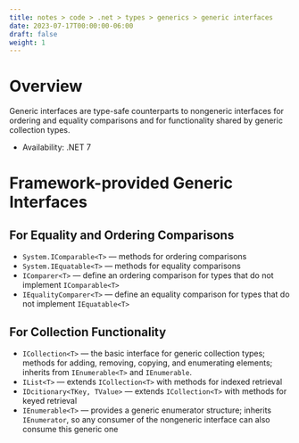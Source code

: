```yaml
---
title: notes > code > .net > types > generics > generic interfaces
date: 2023-07-17T00:00:00-06:00
draft: false
weight: 1
---
```


# Overview
Generic interfaces are type-safe counterparts to nongeneric interfaces for ordering and equality comparisons and for functionality shared by generic collection types.
- <g>Availability: .NET 7</g>

# Framework-provided Generic Interfaces
## For Equality and Ordering Comparisons
- `System.IComparable<T>` — methods for ordering comparisons
- `System.IEquatable<T>` — methods for equality comparisons
- `IComparer<T>` — define an ordering comparison for types that do not implement `IComparable<T>`
- `IEqualityComparer<T>` — define an equality comparison for types that do not implement `IEquatable<T>`

## For Collection Functionality
- `ICollection<T>` — the basic interface for generic collection types; methods for adding, removing, copying, and enumerating elements; inherits from `IEnumerable<T>` and `IEnumerable`.
- `IList<T>` — extends `ICollection<T>` with methods for indexed retrieval
- `IDcitionary<TKey, TValue>` — extends `ICollection<T>` with methods for keyed retrieval
- `IEnumerable<T>` — provides a generic enumerator structure; inherits `IEnumerator`, so any consumer of the nongeneric interface can also consume this generic one